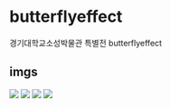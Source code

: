 # butterflyeffect
경기대학교소성박물관 특별전 butterflyeffect

imgs
------
<div>
<img src="https://user-images.githubusercontent.com/27671036/92323382-423d3900-f006-11ea-8996-207e746d6bee.png">
<img src="https://user-images.githubusercontent.com/27671036/92323383-42d5cf80-f006-11ea-8f23-4dbb9ad0896c.png">
<img src="https://user-images.githubusercontent.com/27671036/92323384-42d5cf80-f006-11ea-804b-fe0319315314.png">
<img src="https://user-images.githubusercontent.com/27671036/92323385-42d5cf80-f006-11ea-83e5-0024154810c7.png">
</div>
